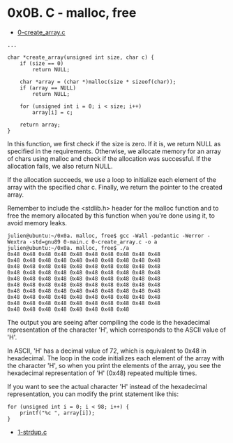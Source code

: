 # 0x0B. C - malloc, free

* [0-create_array.c](https://github.com/Darryl-Mbae/alx-low_level_programming/blob/master/0x0B-malloc_free/0-create_array.c)
```
...

char *create_array(unsigned int size, char c) {
    if (size == 0)
        return NULL;

    char *array = (char *)malloc(size * sizeof(char));
    if (array == NULL)
        return NULL;

    for (unsigned int i = 0; i < size; i++)
        array[i] = c;

    return array;
}
```
In this function, we first check if the size is zero. If it is, we return NULL as specified in the requirements. Otherwise, we allocate memory for an array of chars using malloc and check if the allocation was successful. If the allocation fails, we also return NULL.

If the allocation succeeds, we use a loop to initialize each element of the array with the specified char c. Finally, we return the pointer to the created array.

Remember to include the <stdlib.h> header for the malloc function and to free the memory allocated by this function when you're done using it, to avoid memory leaks.
```
julien@ubuntu:~/0x0a. malloc, free$ gcc -Wall -pedantic -Werror -Wextra -std=gnu89 0-main.c 0-create_array.c -o a
julien@ubuntu:~/0x0a. malloc, free$ ./a 
0x48 0x48 0x48 0x48 0x48 0x48 0x48 0x48 0x48 0x48
0x48 0x48 0x48 0x48 0x48 0x48 0x48 0x48 0x48 0x48
0x48 0x48 0x48 0x48 0x48 0x48 0x48 0x48 0x48 0x48
0x48 0x48 0x48 0x48 0x48 0x48 0x48 0x48 0x48 0x48
0x48 0x48 0x48 0x48 0x48 0x48 0x48 0x48 0x48 0x48
0x48 0x48 0x48 0x48 0x48 0x48 0x48 0x48 0x48 0x48
0x48 0x48 0x48 0x48 0x48 0x48 0x48 0x48 0x48 0x48
0x48 0x48 0x48 0x48 0x48 0x48 0x48 0x48 0x48 0x48
0x48 0x48 0x48 0x48 0x48 0x48 0x48 0x48 0x48 0x48
0x48 0x48 0x48 0x48 0x48 0x48 0x48 0x48
```

The output you are seeing after compiling the code is the hexadecimal representation of the character 'H', which corresponds to the ASCII value of 'H'.

In ASCII, 'H' has a decimal value of 72, which is equivalent to 0x48 in hexadecimal. The loop in the code initializes each element of the array with the character 'H', so when you print the elements of the array, you see the hexadecimal representation of 'H' (0x48) repeated multiple times.

If you want to see the actual character 'H' instead of the hexadecimal representation, you can modify the print statement like this:

```
for (unsigned int i = 0; i < 98; i++) {
    printf("%c ", array[i]);
}
```

* [1-strdup.c]()
